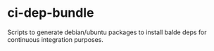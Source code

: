 ci-dep-bundle
=============

Scripts to generate debian/ubuntu packages to install balde deps for continuous integration purposes.
